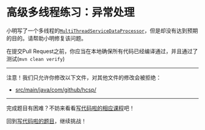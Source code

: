 # 高级多线程练习：异常处理

小明写了一个多线程的[`MultiThreadServiceDataProcessor`](https://github.com/hcsp/multithread-exception/blob/master/src/main/java/com/github/hcsp/)，但是却没有达到预期的目的。请帮助小明修复该问题。

在提交Pull Request之前，你应当在本地确保所有代码已经编译通过，并且通过了测试(`mvn clean verify`)

-----
注意！我们只允许你修改以下文件，对其他文件的修改会被拒绝：
- [src/main/java/com/github/hcsp/](https://github.com/hcsp/multithread-exception/blob/master/src/main/java/com/github/hcsp/)
-----


完成题目有困难？不妨来看看[写代码啦的相应课程](https://xiedaimala.com/tasks/9bf0fb20-929d-4e17-891a-4673291d74a0)吧！

回到[写代码啦的题目](https://xiedaimala.com/tasks/9bf0fb20-929d-4e17-891a-4673291d74a0/quizzes/1b0fc390-74ad-4f55-b355-90b8a9154cc5)，继续挑战！ 
